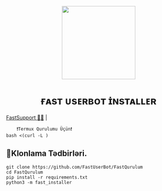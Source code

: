 <div align="center">
  <img src="https://telegra.ph/file/263cc6bbc34d4eaeef71b.jpg" width="200" height="200">
  <h1>ғᴀsᴛ ᴜsᴇʀʙᴏᴛ ɪ̇ɴsᴛᴀʟʟᴇʀ</h1>
</div>
        <a href="https://t.me/ShreedUserBot">FastSupport 🧑‍🔧</a> |

        ❗Termux Qurulumu Üçün❗
    bash <(curl -L )
        
        
## 📱Klonlama Tədbirləri.
```
git clone https://github.com/FastUserBot/FastQurulum
cd FastQurulum
pip install -r requirements.txt
python3 -m fast_installer
```
